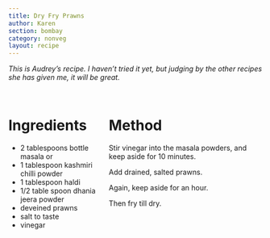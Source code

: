 ```yaml
---
title: Dry Fry Prawns
author: Karen
section: bombay
category: nonveg
layout: recipe
---
```

_This is Audrey’s recipe. I haven’t tried it yet, but judging by the other recipes she has given me, it will be great._

<br>
<div class='columns'> <div class='column is-one-third p-3' markdown='1'>

# Ingredients

* 2 tablespoons bottle masala
 or 
* 1 tablespoon kashmiri chilli powder
* 1 tablespoon haldi
* 1/2 table spoon dhania jeera powder
* deveined prawns
* salt to taste
* vinegar



</div> <div class='column is-two-thirds p-3' markdown='1'>

# Method

Stir vinegar into the masala powders, and keep aside for 10 minutes.

Add drained, salted prawns.

Again, keep aside for an hour.

Then fry till dry.
 

</div> </div>